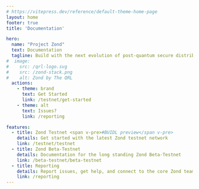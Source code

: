 ```yaml
---
# https://vitepress.dev/reference/default-theme-home-page
layout: home
footer: true
title: 'Documentation'

hero:
  name: "Project Zond"
  text: Documentation
  tagline: Build with the next evolution of post-quantum secure distributed ledger technology
#  image:
#    src: /qrl-logo.svg
#    src: /zond-stack.png
#    alt: Zond by The QRL
  actions:
    - theme: brand
      text: Get Started
      link: /testnet/get-started
    - theme: alt
      text: Issues?
      link: /reporting

features:
  - title: Zond Testnet <span v-pre>#BUIDL preview</span v-pre>
    details: Get started with the latest Zond testnet network
    link: /testnet/testnet
  - title: Zond Beta-Testnet
    details: Documentation for the long standing Zond Beta-Testnet 
    link: /beta-testnet/beta-testnet
  - title: Reporting
    details: Report issues, get help, and connect to the core Zond team
    link: /reporting
---
```

